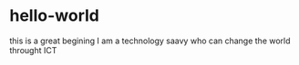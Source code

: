 # hello-world
this is a great begining
I am a technology saavy who can change the world throught ICT
